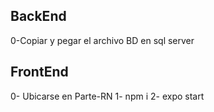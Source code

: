 ## BackEnd

0-Copiar y pegar el archivo BD en sql server

## FrontEnd

0- Ubicarse en Parte-RN
1- npm i
2- expo start